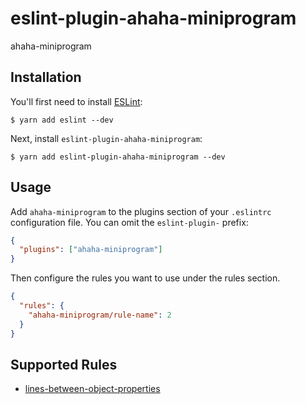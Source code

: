 # eslint-plugin-ahaha-miniprogram

ahaha-miniprogram

## Installation

You'll first need to install [ESLint](http://eslint.org):

```
$ yarn add eslint --dev
```

Next, install `eslint-plugin-ahaha-miniprogram`:

```
$ yarn add eslint-plugin-ahaha-miniprogram --dev
```

## Usage

Add `ahaha-miniprogram` to the plugins section of your `.eslintrc` configuration file. You can omit the `eslint-plugin-` prefix:

```json
{
  "plugins": ["ahaha-miniprogram"]
}
```

Then configure the rules you want to use under the rules section.

```json
{
  "rules": {
    "ahaha-miniprogram/rule-name": 2
  }
}
```

## Supported Rules

- [lines-between-object-properties](./docs/rules/lines-between-object-properties.md)
